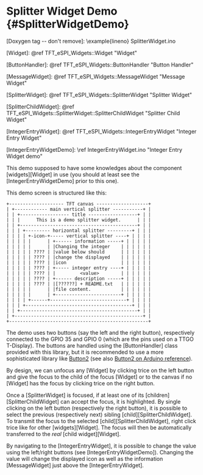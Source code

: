 Splitter Widget Demo {#SplitterWidgetDemo}
====================

[Doxygen tag -- don't remove]: \example{lineno} SplitterWidget.ino

[Widget]: @ref TFT_eSPI_Widgets::Widget "Widget"

[ButtonHandler]: @ref TFT_eSPI_Widgets::ButtonHandler "Button Handler"

[MessageWidget]: @ref TFT_eSPI_Widgets::MessageWidget "Message Widget"

[SplitterWidget]: @ref TFT_eSPI_Widgets::SplitterWidget "Splitter Widget"

[SplitterChildWidget]: @ref TFT_eSPI_Widgets::SplitterWidget::SplitterChildWidget "Splitter Child Widget"

[IntegerEntryWidget]: @ref TFT_eSPI_Widgets::IntegerEntryWidget "Integer Entry Widget"

[IntegerEntryWidgetDemo]: \ref IntegerEntryWidget.ino "Integer Entry Widget demo"

[Button2]: https://github.com/LennartHennigs/Button2

[Button2Ref]: https://www.arduino.cc/reference/en/libraries/button2/

This demo supposed to have some knowledges about the component
[widgets][Widget] in use (you should at least see the
[IntegerEntryWidgetDemo] prior to this one).

This demo screen is structured like this:
~~~
+-------------------- TFT canvas -------------------+
| +------------ main vertical splitter -----------+ |
| | +------------------ title ------------------+ | |
| | |      This is a demo splitter widget.      | | |
| | +-------------------------------------------+ | |
| | | +--------- horizontal splitter ---------+ | | |
| | | | +-icon-+----- vertical splitter ----+ | | | |
| | | | |      | +------ information -----+ | | | | |
| | | | |      | |Changing the integer    | | | | | |
| | | | | ???? | |value below should      | | | | | |
| | | | | ???? | |change the displayed    | | | | | |
| | | | | ???? | |icon                    | | | | | |
| | | | | ???? | +----- integer entry ----+ | | | | |
| | | | | ???? | |         <value>        | | | | | |
| | | | | ???? | +------ description -----+ | | | | |
| | | | | ???? | |[??????] + README.txt   | | | | | |
| | | | |      | |file content.           | | | | | |
| | | | |      | +------------------------+ | | | | |
| | | | +------+----------------------------+ | | | |
| | | +---------------------------------------+ | | |
| | +-------------------------------------------+ | |
| +-----------------------------------------------+ |
+---------------------------------------------------+
~~~

The demo uses two buttons (say the left and the right button),
respectively connected to the GPIO 35 and GPIO 0 (which are the pins
used on a TTGO T-Display). The buttons are handled using the
[ButtonHandler] class provided with this library, but it is
recommended to use a more sophisticated library like [Button2][] (see
also [Button2 on Arduino reference][Button2Ref]).

By design, we can unfocus any [Widget] by clicking trice on the left
button and give the focus to the child of the focus [Widget] or to the
canvas if no [Widget] has the focus by clicking trice on the right
button.

Once a [SplitterWidget] is focused, if at least one of its
[children][SplitterChildWidget] can accept the focus, it is
highlighted. By single clicking on the left button (respectively the
right button), it is possible to select the previous (respectively
next) sibling [child][SplitterChildWidget]. To transmit the focus to
the selected [child][SplitterChildWidget], right click trice like for
other [widgets][Widget]. The focus will then be automatically
transferred to the *real* [child widget][Widget].

By navigating to the [IntegerEntryWidget], it is possible to change
the value using the left/right buttons (see
[IntegerEntryWidgetDemo]). Changing the value will change the
displayed icon as well as the information [MessageWidget] just above
the [IntegerEntryWidget].

<!--
Local Variables:
eval: (flyspell-mode)
ispell-local-dictionary: "american"
End:
-->
